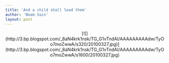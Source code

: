 ```yaml
---
title: 'And a child shall lead them'
author: 'Noam Sain'
layout: post
---
```


<div style="clear: both; text-align: center;">[![](http://3.bp.blogspot.com/_8aN4krk1nsk/TG_G1vTndAI/AAAAAAAAAdw/TyOo7moZwwA/s320/20100327.jpg)](http://3.bp.blogspot.com/_8aN4krk1nsk/TG_G1vTndAI/AAAAAAAAAdw/TyOo7moZwwA/s1600/20100327.jpg)</div>